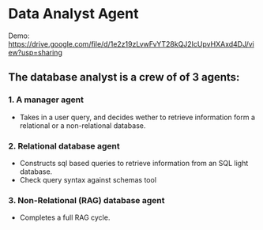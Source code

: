 # Data Analyst Agent

Demo: https://drive.google.com/file/d/1e2z19zLvwFvYT28kQJ2IcUpvHXAxd4DJ/view?usp=sharing

## The database analyst is a crew of of 3 agents:
### **1. A manager agent**
  - Takes in a user query, and decides wether to retrieve information form a relational or a non-relational database. 
### **2. Relational database agent**
  - Constructs sql based queries to retrieve information from an SQL light database.
  - Check query syntax against schemas tool
### **3. Non-Relational (RAG) database agent**
  - Completes a full RAG cycle. 
